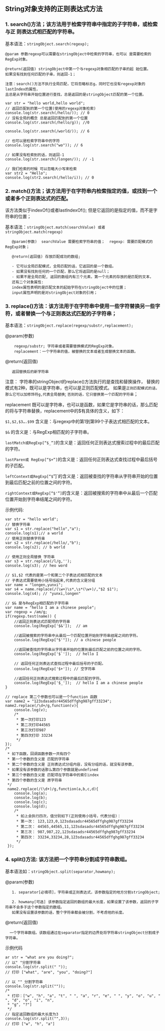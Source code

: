 ## String对象支持的正则表达式方法

### 1. search()方法；该方法用于检索字符串中指定的子字符串，或检索与正 则表达式相匹配的字符串。

基本语法：`stringObject.search(regexp);`

```
@param 参数regexp可以需要在stringObject中检索的字符串，也可以 是需要检索的RegExp对象。

@return(返回值) stringObject中第一个与regexp对象相匹配的子串的起 始位置。
如果没有找到任何匹配的子串，则返回-1；

注意：search()方法不执行全局匹配，它将忽略标志g，同时它也没有regexp对象的lastIndex的属性，
且总是从字符串开始位置进行查找，总是返回的是stringObject匹配的第一个位置。
```

```
var str = "hello world,hello world";
// 返回匹配到的第一个位置(使用的regexp对象检索)
console.log(str.search(/hello/)); // 0
// 没有全局的概念 总是返回匹配到的第一个位置
console.log(str.search(/hello/g)); //0
 
console.log(str.search(/world/)); // 6
 
// 也可以是检索字符串中的字符
console.log(str.search("wo")); // 6
 
// 如果没有检索到的话，则返回-1
console.log(str.search(/longen/)); // -1
 
// 我们检索的时候 可以忽略大小写来检索
var str2 = "Hello";
console.log(str2.search(/hello/i)); // 0
```



### 2. match()方法；该方法用于在字符串内检索指定的值，或找到一个或者多个正则表达式的匹配。
该方法类似于indexOf()或者lastIndexOf(); 但是它返回的是指定的值，而不是字符串的位置；

基本语法：`stringObject.match(searchValue) 或者stringObject.match(regexp)`
```
   @param(参数)  searchValue 需要检索字符串的值；  regexp: 需要匹配模式的RegExp对象；

   @return(返回值) 存放匹配成功的数组; 
   
   - 它可以全局匹配模式，全局匹配的话，它返回的是一个数组。
   - 如果没有找到任何的一个匹配，那么它将返回的是null；
   - 如果不是全局匹配, 返回的数组内有三个元素，第一个元素的存放的是匹配的文本，
   还有二个对象属性:
   index属性表明的是匹配文本的起始字符在stringObject中的位置；
   input属性声明的是对stringObject对象的引用；
```


### 3. replace()方法：该方法用于在字符串中使用一些字符替换另一些字符，或者替换一个与正则表达式匹配的子字符串；

基本语法：`stringObject.replace(regexp/substr,replacement);`

@param(参数) 
```
    regexp/substr; 字符串或者需要替换模式的RegExp对象。
    replacement：一个字符串的值，被替换的文本或者生成替换文本的函数。
```

   @return(返回值) 
```
   返回替换后的新字符串
```

注意：
字符串的stringObject的replace()方法执行的是查找和替换操作，
替换的模式有2种，既可以是字符串，也可以是正则匹配模式。
如果是`正则匹配模式的话，那么它可以加修饰符g,代表全局替换`; `否则的话，它只替换第一个匹配的字符串`；

replacement 既可以是字符串，也可以是函数，如果它是字符串的话，那么匹配的将与字符串替换，replacement中的$有具体的含义，如下：

`$1,$2,$3….$99` 含义是：与regexp中的第1到第99个子表达式相匹配的文本。

`$&` 的含义是：与RegExp相匹配的子字符串。

`lastMatch或RegExp[“$_”]`的含义是：返回任何正则表达式搜索过程中的最后匹配的字符。

`lastParen或 RegExp[“$+”]`的含义是：返回任何正则表达式查找过程中最后括号的子匹配。

`leftContext或RegExp[“$`”]`的含义是：返回被查找的字符串从字符串开始的位置到最后匹配之前的位置之间的字符。

`rightContext或RegExp[“$'”]`的含义是：返回被搜索的字符串中从最后一个匹配位置开始到字符串结尾之间的字符。

示例代码:
```
var str = "hello world";
// 替换字符串
var s1 = str.replace("hello","a");
console.log(s1);// a world
// 使用正则替换字符串
var s2 = str.replace(/hello/,"b");
console.log(s2); // b world

// 使用正则全局替换 字符串
var s3 = str.replace(/l/g,'');
console.log(s3); // heo word

// $1,$2 代表的是第一个和第二个子表达式相匹配的文本
// 子表达式需要使用小括号括起来,代表的含义是分组
var name = "longen,yunxi";
var s4 = name.replace(/(\w+)\s*,\s*(\w+)/,"$2 $1");
console.log(s4); // "yunxi,longen"

// $& 是与RegExp相匹配的子字符串
var name = "hello I am a chinese people";
var regexp = /am/g;
if(regexp.test(name)) {
    //返回正则表达式匹配项的字符串
    console.log(RegExp['$&']);  // am

    //返回被搜索的字符串中从最后一个匹配位置开始到字符串结尾之间的字符。
    console.log(RegExp["$'"]); // a chinese people

    //返回被查找的字符串从字符串开始的位置到最后匹配之前的位置之间的字符。
    console.log(RegExp['$`']);  // hello I 

    // 返回任何正则表达式查找过程中最后括号的子匹配。
    console.log(RegExp['$+']); // 空字符串

    //返回任何正则表达式搜索过程中的最后匹配的字符。
    console.log(RegExp['$_']);  // hello I am a chinese people
}

// replace 第二个参数也可以是一个function 函数
var name2 = "123sdasadsr44565dffghg987gff33234";
name2.replace(/\d+/g,function(v){
    console.log(v); 
    /*
     * 第一次打印123
     * 第二次打印44565
     * 第三次打印987
     * 第四次打印 33234
     */
});
/*
 * 如下函数，回调函数参数一共有四个
 * 第一个参数的含义是 匹配的字符串
 * 第二个参数的含义是 正则表达式分组内容，没有分组的话，就没有该参数,
 * 如果没有该参数的话那么第四个参数就是undefined
 * 第三个参数的含义是 匹配项在字符串中的索引index
 * 第四个参数的含义是 原字符串
 */
 name2.replace(/(\d+)/g,function(a,b,c,d){
    console.log(a);
    console.log(b);
    console.log(c);
    console.log(d);
    /*
     * 如上会执行四次，值分别如下(正则使用小括号，代表分组)：
     * 第一次： 123,123,0,123sdasadsr44565dffghg987gff33234
     * 第二次： 44565,44565,11,123sdasadsr44565dffghg987gff33234
     * 第三次： 987,987,22,123sdasadsr44565dffghg987gff33234
     * 第四次： 33234,33234,28,123sdasadsr44565dffghg987gff33234
     */
 });
```



### 4. split()方法: 该方法把一个字符串分割成字符串数组。

基本语法如：`stringObject.split(separator,howmany);`

@param(参数) 
```
   1. separator[必填项]，字符串或正则表达式，该参数指定的地方分割stringObject; 

   2. howmany[可选] 该参数指定返回的数组的最大长度，如果设置了该参数，返回的子字符串不会多于这个参数指定的数组。
   如果没有设置该参数的话，整个字符串都会被分割，不考虑他的长度。
```

@return(返回值) 
```
  一个字符串数组。该数组通过在separator指定的边界处将字符串stringObject分割成子字符串。
```



示例代码
```
ar str = "what are you doing?";
// 以" "分割字符串
console.log(str.split(" "));
// 打印 ["what", "are", "you", "doing?"]
 
// 以 "" 分割字符串
console.log(str.split(""));
/*
 * 打印：["w", "h", "a", "t", " ", "a", "r", "e", " ", "y", "o", "u", " ", "d", "o", "i", "n", 
 * "g", "?"]
 */
// 指定返回数组的最大长度为3
console.log(str.split("",3));
// 打印 ["w", "h", "a"]
```